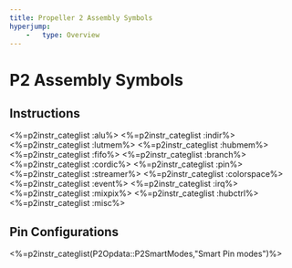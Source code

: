 ```yaml
---
title: Propeller 2 Assembly Symbols
hyperjump:
    -   type: Overview
---
```


# P2 Assembly Symbols

## Instructions

<%=p2instr_categlist :alu%>
<%=p2instr_categlist :indir%>
<%=p2instr_categlist :lutmem%>
<%=p2instr_categlist :hubmem%>
<%=p2instr_categlist :fifo%>
<%=p2instr_categlist :branch%>
<%=p2instr_categlist :cordic%>
<%=p2instr_categlist :pin%>
<%=p2instr_categlist :streamer%>
<%=p2instr_categlist :colorspace%>
<%=p2instr_categlist :event%>
<%=p2instr_categlist :irq%>
<%=p2instr_categlist :mixpix%>
<%=p2instr_categlist :hubctrl%>
<%=p2instr_categlist :misc%>

## Pin Configurations

<%=p2instr_categlist(P2Opdata::P2SmartModes,"Smart Pin modes")%>